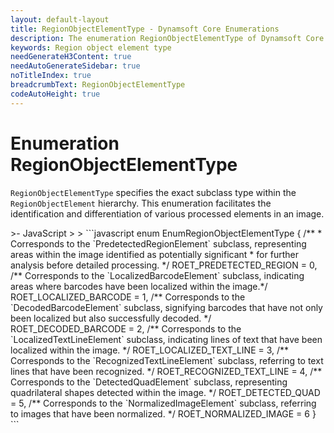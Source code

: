```yaml
---
layout: default-layout
title: RegionObjectElementType - Dynamsoft Core Enumerations
description: The enumeration RegionObjectElementType of Dynamsoft Core describes the types of RegionObjectElement.
keywords: Region object element type
needGenerateH3Content: true
needAutoGenerateSidebar: true
noTitleIndex: true
breadcrumbText: RegionObjectElementType
codeAutoHeight: true
---
```


# Enumeration RegionObjectElementType

`RegionObjectElementType` specifies the exact subclass type within the `RegionObjectElement` hierarchy. This enumeration facilitates the identification and differentiation of various processed elements in an image.

<div class="sample-code-prefix template2"></div>
   >- JavaScript
   >
>
```javascript
enum EnumRegionObjectElementType {
    /** 
     * Corresponds to the `PredetectedRegionElement` subclass, representing areas within the image identified as potentially significant
     * for further analysis before detailed processing.
     */
    ROET_PREDETECTED_REGION = 0,
    /** Corresponds to the `LocalizedBarcodeElement` subclass, indicating areas where barcodes have been localized within the image.*/
    ROET_LOCALIZED_BARCODE = 1,
    /** Corresponds to the `DecodedBarcodeElement` subclass, signifying barcodes that have not only been localized but also successfully decoded. */
    ROET_DECODED_BARCODE = 2,
    /** Corresponds to the `LocalizedTextLineElement` subclass, indicating lines of text that have been localized within the image. */
    ROET_LOCALIZED_TEXT_LINE = 3,
    /** Corresponds to the `RecognizedTextLineElement` subclass, referring to text lines that have been recognized. */
    ROET_RECOGNIZED_TEXT_LINE = 4,
    /** Corresponds to the `DetectedQuadElement` subclass, representing quadrilateral shapes detected within the image. */
    ROET_DETECTED_QUAD = 5,
    /** Corresponds to the `NormalizedImageElement` subclass, referring to images that have been normalized. */
    ROET_NORMALIZED_IMAGE = 6
}
```